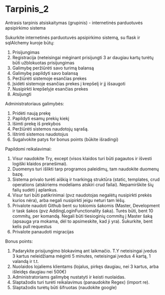 # Tarpinis_2
Antrasis tarpinis atsiskaitymas (grupinis) - internetinės parduotuvės apsipirkimo sistema

Sukurkite internetinės parduotuvės apsipirkimo sistemą, su flask  ir sqlAlchemy kuroje būtų:
1. Prisijungimas
2. Registracija (neteisingai mėginant prisijungti 3 ar daugiau kartų turėtų būti užblokuotas prisijungimas
3. Galimybę peržiūrėti savo turimą balansą
4. Galimybę papildyti savo balansą
5. Peržiūrėti sistemoje esančias prekes
6. Įsidėti sistemoje esančias prekes į krepšelį ir jį išsaugoti
7. Nusipirkti krepšelyje esančias prekes
8. Atsijungti

Administratoriaus galimybės:
1. Pridėti naują prekę 
2. Papildyti esamų prekių kiekį
3. Išimti prekę iš prekybos 
4. Peržiūrėti sistemos naudotojų sąrašą.
5. Ištrinti sistemos naudotojus
6. Sugalvokite patys for bonus points (būkite išradingi)

Papildomi reikalavimai:
1. Visur naudokite Try, except (visos klaidos turi būti pagautos ir išvesti logiški klaidos pranešimai).
2. Duomenys turi išlikti tarp programos paleidimų, tam naudokite duomenų bazę.
3. Sistema privalo turėti aiškią ir tvarkingą struktūra (static, templates, crud operations (atskiriems modeliams atskiri crud failai). Nepamirškite šių failų sudėti į aplankus.
4. Visur turi būti patikrinimai (pvz naudotojas negalėtų nusipirkti prekės kurios nėra), arba negali nusipirkti jeigu neturi tam lėšų.
5. Privalote naudoti Github bent su tokiomis šakomis (Master, Development ir task šakos (pvz AddingLoginFunctionality šaka). Turės būti, bent 10 commitų, per komandą. Negali būti tiesioginių commitų į Master šaką (apsauga yra mokama, dėl to apsimeskite, kad ji yra). Sukurkite, bent kelis pull requestus
6. Privalote panaudoti migracijas

Bonus points:
1. Padarykite prisijungimo blokavimą ant laikmačio. T.Y neteisingai įvedus 3 kartus neleidžiama mėginti 5 minutes, neteisingai įvedus 4 kartą, 1 valandą ir t.t.
2. Nuolaidos lojaliems klientams (lojalus, pirkęs daugiau, nei 3 kartus, arba išleidęs daugiau nei 500€)
3. Administratoriams galimybę nustatyti ir keisti nuolaidas.
4. Slaptažodis turi turėti reikalavimus (panaudokite Regex) (import re).
5. Slaptažodis turėtų būti šifruotas (naudokite google)